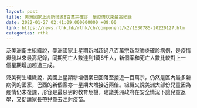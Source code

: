 ```yaml
---
layout: post
title: 美洲國家上周新增逾8百萬宗確診　是疫情以來最高紀錄
date: 2022-01-27 02:41:09.000000000 +08:00
link: https://news.rthk.hk/rthk/ch/component/k2/1630785-20220127.htm
categories: rthk
---
```


泛美洲衛生組織說，美洲國家上星期新增超過八百萬宗新型肺炎確診病例，是疫情爆發以來最高記錄，同期死亡人數達到1萬8千人，新個案和死亡人數比較對上一個星期增加超過三成。

泛美衛生組織說，美國上星期新增個案已回落至接近一百萬宗，仍然是區內最多新病例的國家，巴西的新個案亦一星期大增接近兩倍。組織又說美洲大部份兒童因為疫情仍未復課，形容是最惡劣的教育危機，建議美洲政府在安全情況下讓兒童返學，又促請家長帶兒童去注射疫苗。
